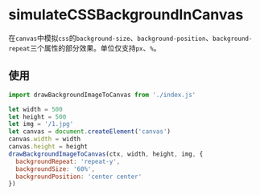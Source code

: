 # simulateCSSBackgroundInCanvas

在`canvas`中模拟`css`的`background-size`、`background-position`、`background-repeat`三个属性的部分效果。单位仅支持`px`、`%`。

## 使用

```js
import drawBackgroundImageToCanvas from './index.js'

let width = 500
let height = 500
let img = '/1.jpg'
let canvas = document.createElement('canvas')
canvas.width = width
canvas.height = height
drawBackgroundImageToCanvas(ctx, width, height, img, {
  backgroundRepeat: 'repeat-y',
  backgroundSize: '60%',
  backgroundPosition: 'center center'
})
```
